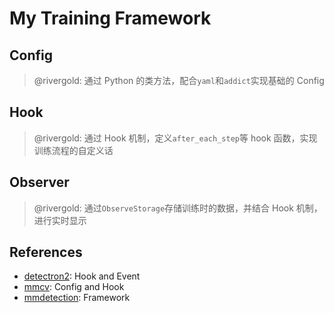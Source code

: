 # My Training Framework

## Config

> @rivergold: 通过 Python 的类方法，配合`yaml`和`addict`实现基础的 Config

## Hook

> @rivergold: 通过 Hook 机制，定义`after_each_step`等 hook 函数，实现训练流程的自定义话

## Observer

> @rivergold: 通过`ObserveStorage`存储训练时的数据，并结合 Hook 机制，进行实时显示

## References

- [detectron2](https://www.google.com.hk/search?q=detectron2&oq=dete&aqs=chrome.1.69i57j69i59l2j69i60l3j69i65l2.1439j0j1&sourceid=chrome&ie=UTF-8): Hook and Event
- [mmcv](https://github.com/open-mmlab/mmcv): Config and Hook
- [mmdetection](https://github.com/open-mmlab/mmdetection): Framework
